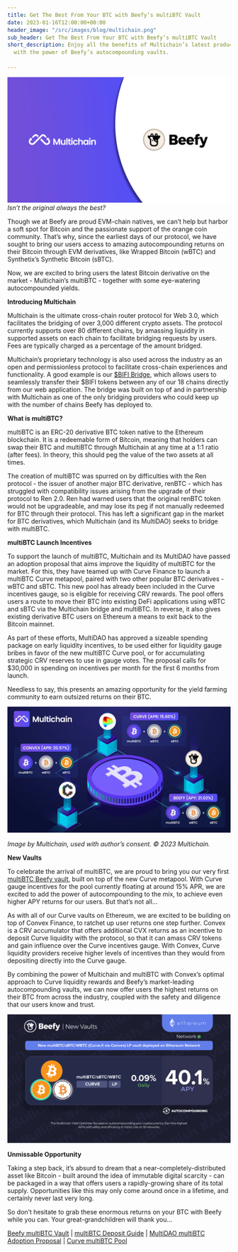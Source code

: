 ```yaml
---
title: Get The Best From Your BTC with Beefy’s multiBTC Vault
date: 2023-01-16T12:00:00+00:00
header_image: "/src/images/blog/multichain.png"
sub_header: Get The Best From Your BTC with Beefy’s multiBTC Vault
short_description: Enjoy all the benefits of Multichain’s latest product combined
  with the power of Beefy’s autocompounding vaults.

---
```

![](/src/images/blog/multichain.png)  
_Isn’t the original always the best?_ 

Though we at Beefy are proud EVM-chain natives, we can’t help but harbor a soft spot for Bitcoin and the passionate support of the orange coin community. That’s why, since the earliest days of our protocol, we have sought to bring our users access to amazing autocompounding returns on their Bitcoin through EVM derivatives, like Wrapped Bitcoin (wBTC) and Synthetix’s Synthetic Bitcoin (sBTC).

Now, we are excited to bring users the latest Bitcoin derivative on the market - Multichain’s multiBTC - together with some eye-watering autocompounded yields.

**Introducing Multichain**

Multichain is the ultimate cross-chain router protocol for Web 3.0, which facilitates the bridging of over 3,000 different crypto assets. The protocol currently supports over 80 different chains, by amassing liquidity in supported assets on each chain to facilitate bridging requests by users. Fees are typically charged as a percentage of the amount bridged.

Multichain’s proprietary technology is also used across the industry as an open and permissionless protocol to facilitate cross-chain experiences and functionality. A good example is our [$BIFI Bridge](https://app.beefy.finance/bridge), which allows users to seamlessly transfer their $BIFI tokens between any of our 18 chains directly from our web application. The bridge was built on top of and in partnership with Multichain as one of the only bridging providers who could keep up with the number of chains Beefy has deployed to.

**What is multiBTC?**

multiBTC is an ERC-20 derivative BTC token native to the Ethereum blockchain. It is a redeemable form of Bitcoin, meaning that holders can swap their BTC and multiBTC through Multichain at any time at a 1:1 ratio (after fees). In theory, this should peg the value of the two assets at all times.

The creation of multiBTC was spurred on by difficulties with the Ren protocol - the issuer of another major BTC derivative, renBTC - which has struggled with compatibility issues arising from the upgrade of their protocol to Ren 2.0. Ren had warned users that the original renBTC token would not be upgradeable, and may lose its peg if not manually redeemed for BTC through their protocol. This has left a significant gap in the market for BTC derivatives, which Multichain (and its MultiDAO) seeks to bridge with multiBTC.

**multiBTC Launch Incentives**

To support the launch of multiBTC, Multichain and its MultiDAO have passed an adoption proposal that aims improve the liquidity of multiBTC for the market. For this, they have teamed up with Curve Finance to launch a multiBTC Curve metapool, paired with two other popular BTC derivatives - wBTC and sBTC. This new pool has already been included in the Curve incentives gauge, so is eligible for receiving CRV rewards. The pool offers users a route to move their BTC into existing DeFi applications using wBTC and sBTC via the Multichain bridge and multiBTC. In reverse, it also gives existing derivative BTC users on Ethereum a means to exit back to the Bitcoin mainnet.

As part of these efforts, MultiDAO has approved a sizeable spending package on early liquidity incentives, to be used either for liquidity gauge bribes in favor of the new multiBTC Curve pool, or for accumulating strategic CRV reserves to use in gauge votes. The proposal calls for $30,000 in spending on incentives per month for the first 6 months from launch.

Needless to say, this presents an amazing opportunity for the yield farming community to earn outsized returns on their BTC.

![](/src/images/blog/multi-diagram.jpg)

_Image by Multichain, used with author’s consent. © 2023 Multichain._

**New Vaults**

To celebrate the arrival of multiBTC, we are proud to bring you our very first [multiBTC Beefy vault](https://app.beefy.finance/vault/convex-multibtc), built on top of the new Curve metapool. With Curve gauge incentives for the pool currently floating at around 15% APR, we are excited to add the power of autocompounding to the mix, to achieve even higher APY returns for our users. But that’s not all…

As with all of our Curve vaults on Ethereum, we are excited to be building on top of Convex Finance, to ratchet up user returns one step further. Convex is a CRV accumulator that offers additional CVX returns as an incentive to deposit Curve liquidity with the protocol, so that it can amass CRV tokens and gain influence over the Curve incentives gauge. With Convex, Curve liquidity providers receive higher levels of incentives than they would from depositing directly into the Curve gauge.

By combining the power of Multichain and multiBTC with Convex’s optimal approach to Curve liquidity rewards and Beefy’s market-leading autocompounding vaults, we can now offer users the highest returns on their BTC from across the industry, coupled with the safety and diligence that our users know and trust.

![](/src/images/blog/multi.png)

**Unmissable Opportunity**

Taking a step back, it’s absurd to dream that a near-completely-distributed asset like Bitcoin - built around the idea of immutable digital scarcity - can be packaged in a way that offers users a rapidly-growing share of its total supply. Opportunities like this may only come around once in a lifetime, and certainly never last very long.

So don’t hesitate to grab these enormous returns on your BTC with Beefy while you can. Your great-grandchildren will thank you…

[Beefy multiBTC Vault](https://app.beefy.finance/vault/convex-multibtc "Beefy Vault") | [multiBTC Deposit Guide](https://multichain.zendesk.com/hc/en-us/articles/6057029726735-How-to-swap-BTC-to-MultiBTC-Bitcoin-Bridge-Walkthrough "Deposit Guide") | [MultiDAO multiBTC Adoption Proposal](https://snapshot.org/#/multichaindao.eth/proposal/0xeaed47f5e64539b7eda4fe10c68e1274926b6bbe97fa391859ce1005100043da "Adoption Proposal") | [Curve multiBTC Pool](https://curve.fi/#/ethereum/pools/factory-v2-245/deposit "Curve Pool")